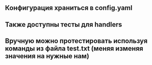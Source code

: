 ## Конфигурация храниться в config.yaml

## Также доступны тесты для handlers

## Вручную можно протестировать используя команды из файла test.txt (меняя изменяя значения на нужные нам)